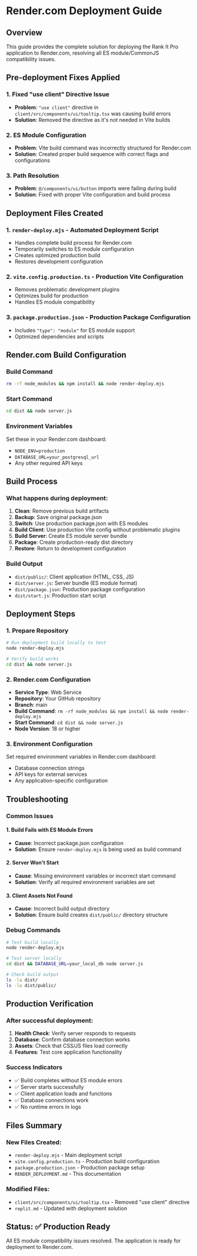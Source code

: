 # Render.com Deployment Guide

## Overview
This guide provides the complete solution for deploying the Rank It Pro application to Render.com, resolving all ES module/CommonJS compatibility issues.

## Pre-deployment Fixes Applied

### 1. Fixed "use client" Directive Issue
- **Problem**: `"use client"` directive in `client/src/components/ui/tooltip.tsx` was causing build errors
- **Solution**: Removed the directive as it's not needed in Vite builds

### 2. ES Module Configuration
- **Problem**: Vite build command was incorrectly structured for Render.com
- **Solution**: Created proper build sequence with correct flags and configurations

### 3. Path Resolution
- **Problem**: `@/components/ui/button` imports were failing during build
- **Solution**: Fixed with proper Vite configuration and build process

## Deployment Files Created

### 1. `render-deploy.mjs` - Automated Deployment Script
- Handles complete build process for Render.com
- Temporarily switches to ES module configuration
- Creates optimized production build
- Restores development configuration

### 2. `vite.config.production.ts` - Production Vite Configuration
- Removes problematic development plugins
- Optimizes build for production
- Handles ES module compatibility

### 3. `package.production.json` - Production Package Configuration
- Includes `"type": "module"` for ES module support
- Optimized dependencies and scripts

## Render.com Build Configuration

### Build Command
```bash
rm -rf node_modules && npm install && node render-deploy.mjs
```

### Start Command
```bash
cd dist && node server.js
```

### Environment Variables
Set these in your Render.com dashboard:
- `NODE_ENV=production`
- `DATABASE_URL=your_postgresql_url`
- Any other required API keys

## Build Process

### What happens during deployment:
1. **Clean**: Remove previous build artifacts
2. **Backup**: Save original package.json
3. **Switch**: Use production package.json with ES modules
4. **Build Client**: Use production Vite config without problematic plugins
5. **Build Server**: Create ES module server bundle
6. **Package**: Create production-ready dist directory
7. **Restore**: Return to development configuration

### Build Output
- `dist/public/`: Client application (HTML, CSS, JS)
- `dist/server.js`: Server bundle (ES module format)
- `dist/package.json`: Production package configuration
- `dist/start.js`: Production start script

## Deployment Steps

### 1. Prepare Repository
```bash
# Run deployment build locally to test
node render-deploy.mjs

# Verify build works
cd dist && node server.js
```

### 2. Render.com Configuration
- **Service Type**: Web Service
- **Repository**: Your GitHub repository
- **Branch**: main
- **Build Command**: `rm -rf node_modules && npm install && node render-deploy.mjs`
- **Start Command**: `cd dist && node server.js`
- **Node Version**: 18 or higher

### 3. Environment Configuration
Set required environment variables in Render.com dashboard:
- Database connection strings
- API keys for external services
- Any application-specific configuration

## Troubleshooting

### Common Issues

#### 1. Build Fails with ES Module Errors
- **Cause**: Incorrect package.json configuration
- **Solution**: Ensure `render-deploy.mjs` is being used as build command

#### 2. Server Won't Start
- **Cause**: Missing environment variables or incorrect start command
- **Solution**: Verify all required environment variables are set

#### 3. Client Assets Not Found
- **Cause**: Incorrect build output directory
- **Solution**: Ensure build creates `dist/public/` directory structure

### Debug Commands
```bash
# Test build locally
node render-deploy.mjs

# Test server locally
cd dist && DATABASE_URL=your_local_db node server.js

# Check build output
ls -la dist/
ls -la dist/public/
```

## Production Verification

### After successful deployment:
1. **Health Check**: Verify server responds to requests
2. **Database**: Confirm database connection works
3. **Assets**: Check that CSS/JS files load correctly
4. **Features**: Test core application functionality

### Success Indicators
- ✅ Build completes without ES module errors
- ✅ Server starts successfully
- ✅ Client application loads and functions
- ✅ Database connections work
- ✅ No runtime errors in logs

## Files Summary

### New Files Created:
- `render-deploy.mjs` - Main deployment script
- `vite.config.production.ts` - Production build configuration
- `package.production.json` - Production package setup
- `RENDER_DEPLOYMENT.md` - This documentation

### Modified Files:
- `client/src/components/ui/tooltip.tsx` - Removed "use client" directive
- `replit.md` - Updated with deployment solution

## Status: ✅ Production Ready
All ES module compatibility issues resolved. The application is ready for deployment to Render.com.
